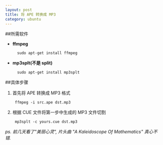 ```yaml
---
layout: post
title: 将 APE 转换成 MP3
category: ubuntu
---
```

##所需软件

- **ffmpeg**

        sudo apt-get install ffmpeg

- **mp3splt(不是 split)**

        sudo apt-get install mp3splt

##具体步骤

1. 首先将 APE 转换成 MP3 格式

        ffmpeg -i src.ape dst.mp3

2. 根据 CUE 文件将第一步中生成的 MP3 文件切割

        mp3splt -c yours.cue dst.mp3

*ps. 前几天看了"美丽心灵", 片头曲 "A Kaleidoscope Of Mathematics" 真心不错.*
